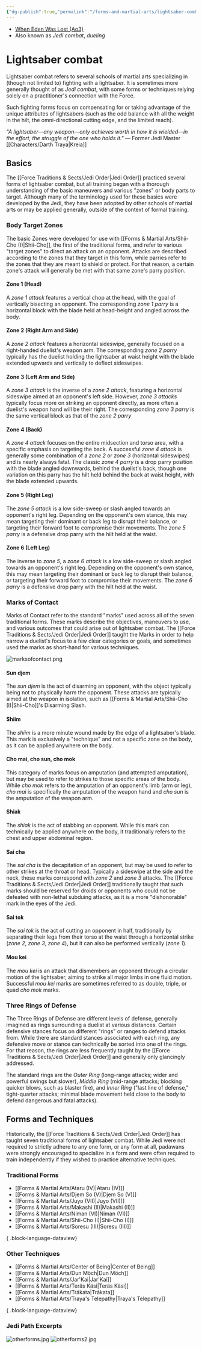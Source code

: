 ```yaml
---
{"dg-publish":true,"permalink":"/forms-and-martial-arts/lightsaber-combat/","pinned":true,"tags":["universal","utility","forcepower"],"noteIcon":"saber1"}
---
```


- [When Eden Was Lost (Ao3)](https://archiveofourown.org/works/19334440/chapters/45992584)
- Also known as *Jedi combat*, *dueling*
# Lightsaber combat
Lightsaber combat refers to several schools of martial arts specializing in (though not limited to) fighting with a lightsaber. It is sometimes more generally thought of as *Jedi combat*, with some forms or techniques relying solely on a practitioner's connection with the Force. 

Such fighting forms focus on compensating for or taking advantage of the unique attributes of lightsabers (such as the odd balance with all the weight in the hilt, the omni-directional cutting edge, and the limited reach).

*"A lightsaber—any weapon—only achieves worth in how it is wielded—in the effort, the struggle of the one who holds it."* — Former Jedi Master [[Characters/Darth Traya\|Kreia]]
## Basics
The [[Force Traditions & Sects/Jedi Order\|Jedi Order]] practiced several forms of lightsaber combat, but all training began with a thorough understanding of the basic maneuvers and various "zones" or body parts to target. Although many of the terminology used for these basics were developed by the Jedi, they have been adopted by other schools of martial arts or may be applied generally, outside of the context of formal training. 
### Body Target Zones
The basic Zones were developed for use with [[Forms & Martial Arts/Shii-Cho (I)\|Shii-Cho]], the first of the traditional forms, and refer to various "target zones" to direct an attack on an opponent. Attacks are described according to the zones that they target in this form, while parries refer to the zones that they are meant to shield or protect. For that reason, a certain zone's attack will generally be met with that same zone's parry position. 
#### Zone 1 (Head)
A *zone 1 attack* features a vertical chop at the head, with the goal of vertically bisecting an opponent. The corresponding *zone 1 parry* is a horizontal block with the blade held at head-height and angled across the body. 
#### Zone 2 (Right Arm and Side)
A *zone 2 attack* features a horizontal sideswipe, generally focused on a right-handed duelist's weapon arm. The corresponding *zone 2 parry* typically has the duelist holding the lightsaber at waist height with the blade extended upwards and vertically to deflect sideswipes.
#### Zone 3 (Left Arm and Side)
A *zone 3 attack* is the inverse of a *zone 2 attack*, featuring a horizontal sideswipe aimed at an opponent's left side. However, *zone 3 attacks* typically focus more on striking an opponent directly, as more often a duelist's weapon hand will be their right. The corresponding *zone 3 parry* is the same vertical block as that of the *zone 2 parry*
#### Zone 4 (Back)
A *zone 4 attack* focuses on the entire midsection and torso area, with a specific emphasis on targeting the back. A successful *zone 4 attack* is generally some combination of a *zone 2* or *zone 3* (horizontal sideswipes) and is nearly always fatal. The classic *zone 4 parry* is a drop parry position with the blade angled downwards, behind the duelist's back, though one variation on this parry has the hilt held behind the back at waist height, with the blade extended upwards. 
#### Zone 5 (Right Leg)
The *zone 5 attack* is a low side-sweep or slash angled towards an opponent's right leg. Depending on the opponent's own stance, this may mean targeting their dominant or back leg to disrupt their balance, or targeting their forward foot to compromise their movements. The *zone 5 parry* is a defensive drop parry with the hilt held at the waist. 
#### Zone 6 (Left Leg)
The inverse to *zone 5*, a *zone 6 attack* is a low side-sweep or slash angled towards an opponent's right leg. Depending on the opponent's own stance, this may mean targeting their dominant or back leg to disrupt their balance, or targeting their forward foot to compromise their movements. The *zone 6 parry* is a defensive drop parry with the hilt held at the waist. 
### Marks of Contact
Marks of Contact refer to the standard "marks" used across all of the seven traditional forms. These marks describe the objectives, maneuvers to use, and various outcomes that could arise out of lightsaber combat. The [[Force Traditions & Sects/Jedi Order\|Jedi Order]] taught the Marks in order to help narrow a duelist's focus to a few clear categories or goals, and sometimes used the marks as short-hand for various techniques.

![marksofcontact.png](/img/user/Photos/marksofcontact.png)
#### Sun djem
The *sun djem* is the act of disarming an opponent, with the object typically being not to physically harm the opponent. These attacks are typically aimed at the weapon in isolation, such as [[Forms & Martial Arts/Shii-Cho (I)\|Shii-Cho]]'s Disarming Slash.
#### Shiim
The *shiim* is a more minute wound made by the edge of a lightsaber's blade. This mark is exclusively a "technique" and not a specific zone on the body, as it can be applied anywhere on the body. 
#### Cho mai, cho sun, cho mok
This category of marks focus on amputation (and attempted amputation), but may be used to refer to strikes to those specific areas of the body. While *cho mok* refers to the amputation of an opponent's limb (arm or leg), *cho mai* is specifically the amputation of the weapon hand and *cho sun* is the amputation of the weapon arm. 
#### Shiak
The *shiak* is the act of stabbing an opponent. While this mark can technically be applied anywhere on the body, it traditionally refers to the chest and upper abdominal region. 
#### Sai cha
The *sai cha* is the decapitation of an opponent, but may be used to refer to other strikes at the throat or head. Typically a sideswipe at the side and the neck, these marks correspond with *zone 2* and *zone 3* attacks. The [[Force Traditions & Sects/Jedi Order\|Jedi Order]] traditionally taught that such marks should be reserved for droids or opponents who could not be defeated with non-lethal subduing attacks, as it is a more "dishonorable" mark in the eyes of the Jedi. 
#### Sai tok
The *sai tok* is the act of cutting an opponent in half, traditionally by separating their legs from their torso at the waist through a horizontal strike (*zone 2*, *zone 3*, *zone 4*), but it can also be performed vertically (*zone 1*).
#### Mou kei
The *mou kei* is an attack that dismembers an opponent through a circular motion of the lightsaber, aiming to strike all major limbs in one fluid motion. Successful *mou kei* marks are sometimes referred to as double, triple, or quad *cho mok* marks.
### Three Rings of Defense
The Three Rings of Defense are different levels of defense, generally imagined as rings surrounding a duelist at various distances. Certain defensive stances focus on different "rings" or ranges to defend attacks from. While there are standard stances associated with each ring, any defensive move or stance can technically be sorted into one of the rings. For that reason, the rings are less frequently taught by the [[Force Traditions & Sects/Jedi Order\|Jedi Order]] and generally only glancingly addressed. 

The standard rings are the *Outer Ring* (long-range attacks; wider and powerful swings but slower), *Middle Ring* (mid-range attacks; blocking quicker blows, such as blaster fire), and *Inner Ring* ("last line of defense," tight-quarter attacks; minimal blade movement held close to the body to defend dangerous and fatal attacks).
## Forms and Techniques
Historically, the [[Force Traditions & Sects/Jedi Order\|Jedi Order]] has taught seven traditional forms of lightsaber combat. While Jedi were not required to strictly adhere to any one form, or any form at all, padawans were strongly encouraged to specialize in a form and were often required to train independently if they wished to practice alternative techniques. 
### Traditional Forms
- [[Forms & Martial Arts/Ataru (IV)\|Ataru (IV)]]
- [[Forms & Martial Arts/Djem So (V)\|Djem So (V)]]
- [[Forms & Martial Arts/Juyo (VII)\|Juyo (VII)]]
- [[Forms & Martial Arts/Makashi (II)\|Makashi (II)]]
- [[Forms & Martial Arts/Niman (VI)\|Niman (VI)]]
- [[Forms & Martial Arts/Shii-Cho (I)\|Shii-Cho (I)]]
- [[Forms & Martial Arts/Soresu (III)\|Soresu (III)]]

{ .block-language-dataview}
### Other Techniques
- [[Forms & Martial Arts/Center of Being\|Center of Being]]
- [[Forms & Martial Arts/Dun Möch\|Dun Möch]]
- [[Forms & Martial Arts/Jar'Kai\|Jar'Kai]]
- [[Forms & Martial Arts/Teräs Käsi\|Teräs Käsi]]
- [[Forms & Martial Arts/Trákata\|Trákata]]
- [[Forms & Martial Arts/Traya's Telepathy\|Traya's Telepathy]]

{ .block-language-dataview}
### Jedi Path Excerpts
![otherforms.jpg](/img/user/Photos/otherforms.jpg)
![otherforms2.jpg](/img/user/Photos/otherforms2.jpg)